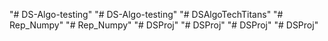 "# DS-Algo-testing" 
"# DS-Algo-testing" 
"# DSAlgoTechTitans" 
"# Rep_Numpy" 
"# Rep_Numpy" 
"# DSProj" 
"# DSProj" 
"# DSProj" 
"# DSProj" 
